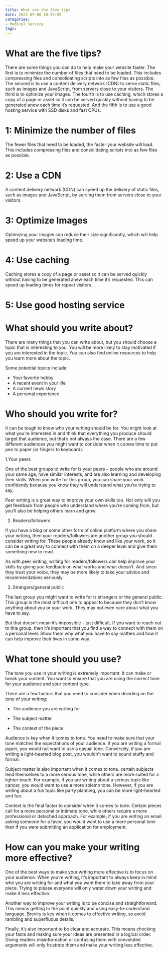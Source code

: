 ```yaml
---
title: What are the five tips
date: 2022-09-06 18:39:59
categories:
- Medical Service
tags:
---
```



#  What are the five tips?

There are some things you can do to help make your website faster. The first is to minimize the number of files that need to be loaded. This includes compressing files and consolidating scripts into as few files as possible. The second is to use a content delivery network (CDN) to serve static files, such as images and JavaScript, from servers close to your visitors. The third is to optimize your images. The fourth is to use caching, which stores a copy of a page or asset so it can be served quickly without having to be generated anew each time it’s requested. And the fifth is to use a good hosting service with SSD disks and fast CPUs.

# 1: Minimize the number of files

The fewer files that need to be loaded, the faster your website will load. This includes compressing files and consolidating scripts into as few files as possible.

# 2: Use a CDN

A content delivery network (CDN) can speed up the delivery of static files, such as images and JavaScript, by serving them from servers close to your visitors.

# 3: Optimize Images

Optimizing your images can reduce their size significantly, which will help speed up your website’s loading time.

# 4: Use caching

Caching stores a copy of a page or asset so it can be served quickly without having to be generated anew each time it’s requested. This can speed up loading times for repeat visitors.

# 5: Use good hosting service

#  What should you write about?

There are many things that you can write about, but you should choose a topic that is interesting to you. You will be more likely to stay motivated if you are interested in the topic. You can also find online resources to help you learn more about the topic.

Some potential topics include:

* Your favorite hobby
* A recent event in your life
* A current news story
* A personal experience

#  Who should you write for?

It can be tough to know who your writing should be for. You might look at what you’re interested in and think that everything you produce should target that audience, but that’s not always the case. There are a few different audiences you might want to consider when it comes time to put pen to paper (or fingers to keyboard).

1.Your peers

One of the best groups to write for is your peers – people who are around your same age, have similar interests, and are also learning and developing their skills. When you write for this group, you can share your work confidently because you know they will understand what you’re trying to say.

Peer writing is a great way to improve your own skills too. Not only will you get feedback from people who understand where you’re coming from, but you’ll also be helping others learn and grow.

2. Readers/followers

If you have a blog or some other form of online platform where you share your writing, then your readers/followers are another group you should consider writing for. These people already know and like your work, so it can be a great way to connect with them on a deeper level and give them something new to read.

As with peer writing, writing for readers/followers can help improve your skills by giving you feedback on what works and what doesn’t. And since they trust your voice, they may be more likely to take your advice and recommendations seriously.

3. Strangers/general public

The last group you might want to write for is strangers or the general public. This group is the most difficult one to appeal to because they don’t know anything about you or your work. They may not even care about what you have to say.

But that doesn’t mean it’s impossible – just difficult. If you want to reach out to this group, then it’s important that you find a way to connect with them on a personal level. Show them why what you have to say matters and how it can help improve their lives in some way.

#  What tone should you use?

The tone you use in your writing is extremely important. It can make or break your content. You want to ensure that you are using the correct tone for your audience and your content type.

There are a few factors that you need to consider when deciding on the tone of your writing:

* The audience you are writing for

* The subject matter

* The context of the piece

Audience is key when it comes to tone. You need to make sure that your tone matches the expectations of your audience. If you are writing a formal paper, you would not want to use a casual tone. Conversely, if you are writing a light-hearted blog post, you wouldn't want to sound stuffy and formal.

Subject matter is also important when it comes to tone. certain subjects lend themselves to a more serious tone, while others are more suited for a lighter touch. For example, if you are writing about a serious topic like cancer, you would want to use a more solemn tone. However, if you are writing about a fun topic like party planning, you can be more light-hearted and fun.

Context is the final factor to consider when it comes to tone. Certain pieces call for a more personal or intimate tone, while others require a more professional or detached approach. For example, if you are writing an email asking someone for a favor, you would want to use a more personal tone than if you were submitting an application for employment.

#  How can you make your writing more effective?

One of the best ways to make your writing more effective is to focus on your audience. When you’re writing, it’s important to always keep in mind who you are writing for and what you want them to take away from your piece. Trying to please everyone will only water down your writing and make it less effective.

Another way to improve your writing is to be concise and straightforward. This means getting to the point quickly and using easy-to-understand language. Brevity is key when it comes to effective writing, so avoid rambling and superfluous details.

Finally, it’s also important to be clear and accurate. This means checking your facts and making sure your ideas are presented in a logical order. Giving readers misinformation or confusing them with convoluted arguments will only frustrate them and make your writing less effective.